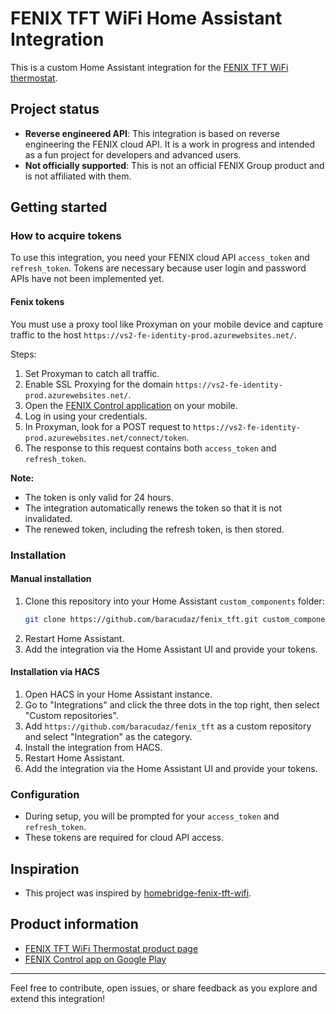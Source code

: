 # FENIX TFT WiFi Home Assistant Integration

This is a custom Home Assistant integration for the [FENIX TFT WiFi thermostat](https://www.fenixgroup.cz/en/products/thermostat-fenix-tft-wifi).

## Project status

- **Reverse engineered API**: This integration is based on reverse engineering the FENIX cloud API. It is a work in progress and intended as a fun project for developers and advanced users.
- **Not officially supported**: This is not an official FENIX Group product and is not affiliated with them.

## Getting started

### How to acquire tokens

To use this integration, you need your FENIX cloud API `access_token` and `refresh_token`.
Tokens are necessary because user login and password APIs have not been implemented yet.

#### Fenix tokens

You must use a proxy tool like Proxyman on your mobile device and capture traffic to the host `https://vs2-fe-identity-prod.azurewebsites.net/`.

Steps:
1. Set Proxyman to catch all traffic.
2. Enable SSL Proxying for the domain `https://vs2-fe-identity-prod.azurewebsites.net/`.
3. Open the [FENIX Control application](https://apps.apple.com/ch/app/fenix-control/id1474206689?l=en-GB) on your mobile.
4. Log in using your credentials.
5. In Proxyman, look for a POST request to `https://vs2-fe-identity-prod.azurewebsites.net/connect/token`.
6. The response to this request contains both `access_token` and `refresh_token`.

**Note:**
- The token is only valid for 24 hours.
- The integration automatically renews the token so that it is not invalidated.
- The renewed token, including the refresh token, is then stored.

### Installation

#### Manual installation

1. Clone this repository into your Home Assistant `custom_components` folder:
    ```bash
    git clone https://github.com/baracudaz/fenix_tft.git custom_components/fenix_tft
    ```
2. Restart Home Assistant.
3. Add the integration via the Home Assistant UI and provide your tokens.

#### Installation via HACS

1. Open HACS in your Home Assistant instance.
2. Go to "Integrations" and click the three dots in the top right, then select "Custom repositories".
3. Add `https://github.com/baracudaz/fenix_tft` as a custom repository and select "Integration" as the category.
4. Install the integration from HACS.
5. Restart Home Assistant.
6. Add the integration via the Home Assistant UI and provide your tokens.

### Configuration

- During setup, you will be prompted for your `access_token` and `refresh_token`.
- These tokens are required for cloud API access.

## Inspiration

- This project was inspired by [homebridge-fenix-tft-wifi](https://github.com/tomas-kulhanek/homebridge-fenix-tft-wifi).

## Product information

- [FENIX TFT WiFi Thermostat product page](https://www.fenixgroup.cz/en/products/thermostat-fenix-tft-wifi)
- [FENIX Control app on Google Play](https://play.google.com/store/apps/details?id=cz.fenixgroup.tftwifi)

---

Feel free to contribute, open issues, or share feedback as you explore and extend this integration!
